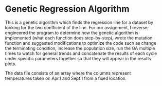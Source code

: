 # Genetic Regression Algorithm

This is a genetic algorithm which finds the regression line for a dataset by looking for the two coefficient of the line. For our assignment, I reverse-engineered the program to determine how the genetic algorithm is implemented (what each function does step-by-step), wrote the mutation function and suggested modifications to optimize the code such as change the terminating condition, increase the population size, run the GA multiple times to watch for general trends and concatenate the results of each cycle under specific parameters together so that they will appear in the results plots.

The data file consists of an array where the columns represent temperatures taken on Apr.1 and Sept.1 from a fixed location. 
